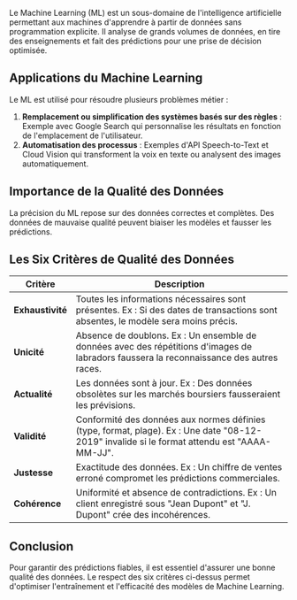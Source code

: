 Le Machine Learning (ML) est un sous-domaine de l'intelligence artificielle permettant aux machines d'apprendre à partir de données sans programmation explicite. Il analyse de grands volumes de données, en tire des enseignements et fait des prédictions pour une prise de décision optimisée.

## Applications du Machine Learning

Le ML est utilisé pour résoudre plusieurs problèmes métier :
1. **Remplacement ou simplification des systèmes basés sur des règles** : Exemple avec Google Search qui personnalise les résultats en fonction de l'emplacement de l'utilisateur.
2. **Automatisation des processus** : Exemples d'API Speech-to-Text et Cloud Vision qui transforment la voix en texte ou analysent des images automatiquement.


## Importance de la Qualité des Données

La précision du ML repose sur des données correctes et complètes. Des données de mauvaise qualité peuvent biaiser les modèles et fausser les prédictions.

## Les Six Critères de Qualité des Données

|Critère|Description|
|---|---|
|**Exhaustivité**|Toutes les informations nécessaires sont présentes. Ex : Si des dates de transactions sont absentes, le modèle sera moins précis.|
|**Unicité**|Absence de doublons. Ex : Un ensemble de données avec des répétitions d'images de labradors faussera la reconnaissance des autres races.|
|**Actualité**|Les données sont à jour. Ex : Des données obsolètes sur les marchés boursiers fausseraient les prévisions.|
|**Validité**|Conformité des données aux normes définies (type, format, plage). Ex : Une date "08-12-2019" invalide si le format attendu est "AAAA-MM-JJ".|
|**Justesse**|Exactitude des données. Ex : Un chiffre de ventes erroné compromet les prédictions commerciales.|
|**Cohérence**|Uniformité et absence de contradictions. Ex : Un client enregistré sous "Jean Dupont" et "J. Dupont" crée des incohérences.|

## Conclusion

Pour garantir des prédictions fiables, il est essentiel d'assurer une bonne qualité des données. Le respect des six critères ci-dessus permet d'optimiser l'entraînement et l'efficacité des modèles de Machine Learning.